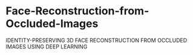 # Face-Reconstruction-from-Occluded-Images
IDENTITY-PRESERVING 3D FACE RECONSTRUCTION FROM OCCLUDED IMAGES USING DEEP LEARNING
